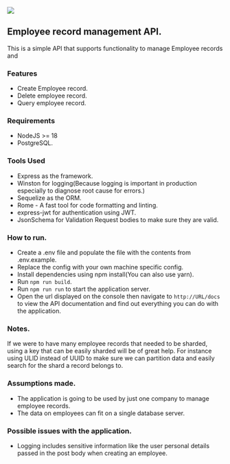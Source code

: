 ![](https://github.com/SilasKenneth/employees_service/actions/workflows/check-pr.yaml/badge.svg)
## Employee record management API.
This is a simple API that supports functionality to manage Employee records and 
### Features
 - Create Employee record.
 - Delete employee record.
 - Query employee record.

### Requirements
 - NodeJS >= 18
 - PostgreSQL.

### Tools Used
- Express as the framework.
- Winston for logging(Because logging is important in production especially to diagnose root cause for errors.)
- Sequelize as the ORM.
- Rome - A fast tool for code formatting and linting.
- express-jwt for authentication using JWT.
- JsonSchema for Validation Request bodies to make sure they are valid.
### How to run.
- Create a .env file and populate the file with the contents from .env.example.
- Replace the config with your own machine specific config.
- Install dependencies using npm install(You can also use yarn).
- Run `npm run build`.
- Run `npm run run` to start the application server.
- Open the url displayed on the console then navigate to `http://URL/docs` to view the API documentation and find out everything you can do with the application.

### Notes.

If we were to have many employee records that needed to be sharded, using a key that can be easily sharded will be of great help. For instance using ULID instead of UUID to make sure we can partition data and easily search for the shard a record belongs to.

### Assumptions made.

- The application is going to be used by just one company to manage employee records.
- The data on employees can fit on a single database server.

### Possible issues with the application.
- Logging includes sensitive information like the user personal details passed in the post body when creating an employee.